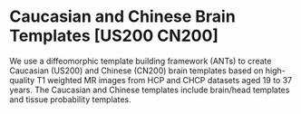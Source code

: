 # Caucasian and Chinese Brain Templates [US200 CN200]
We use a diffeomorphic template building framework (ANTs) to create Caucasian (US200) and Chinese (CN200) brain templates based on high-quality T1 weighted MR images from HCP and CHCP datasets aged 19 to 37 years. The Caucasian and Chinese templates include brain/head templates and tissue probability templates.
